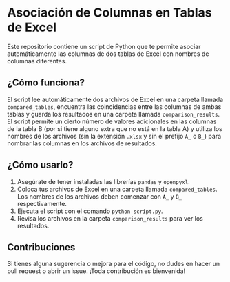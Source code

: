 # Asociación de Columnas en Tablas de Excel

Este repositorio contiene un script de Python que te permite asociar automáticamente las columnas de dos tablas de Excel con nombres de columnas diferentes.

## ¿Cómo funciona?

El script lee automáticamente dos archivos de Excel en una carpeta llamada `compared_tables`, encuentra las coincidencias entre las columnas de ambas tablas y guarda los resultados en una carpeta llamada `comparison_results`. El script permite un cierto número de valores adicionales en las columnas de la tabla B (por si tiene alguno extra que no está en la
tabla A) y utiliza los nombres de los archivos (sin la extensión `.xlsx` y sin el prefijo `A_` o `B_`) para nombrar las columnas en los archivos de resultados.

## ¿Cómo usarlo?

1. Asegúrate de tener instaladas las librerías `pandas` y `openpyxl`.
2. Coloca tus archivos de Excel en una carpeta llamada `compared_tables`. Los nombres de los archivos deben comenzar con `A_` y `B_` respectivamente.
3. Ejecuta el script con el comando `python script.py`.
4. Revisa los archivos en la carpeta `comparison_results` para ver los resultados.

## Contribuciones

Si tienes alguna sugerencia o mejora para el código, no dudes en hacer un pull request o abrir un issue. ¡Toda contribución es bienvenida!
